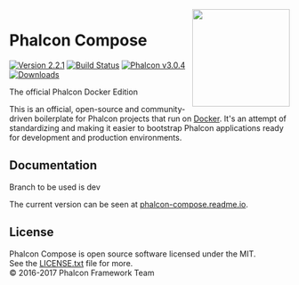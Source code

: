 <img align="right" width="175px" src="http://i.imgur.com/mdZ8Ktf.png" />

# Phalcon Compose

[![Version 2.2.1](https://img.shields.io/badge/version-v2.2.1-green.svg)][:release:]
[![Build Status](https://travis-ci.org/phalcon/phalcon-compose.svg?branch=master)][:status:]
[![Phalcon v3.0.4](https://img.shields.io/badge/phalcon-3.0.4-blue.svg)][:phalcon:]
[![Downloads](https://img.shields.io/packagist/dt/phalcon/compose.svg)][:downloads:]

The official Phalcon Docker Edition

This is an official, open-source and community-driven boilerplate for Phalcon projects that run on [Docker][:docker:].
It's an attempt of standardizing and making it easier to bootstrap Phalcon applications ready for development and
production environments.

## Documentation

Branch to be used is dev

The current version can be seen at [phalcon-compose.readme.io][:compose:].

## License

Phalcon Compose is open source software licensed under the MIT.<br>
See the [LICENSE.txt][:license:] file for more.<br>© 2016-2017 Phalcon Framework Team

[:release:]:   https://github.com/phalcon/phalcon-compose/releases
[:status:]:    https://travis-ci.org/phalcon/phalcon-compose
[:phalcon:]:   https://github.com/phalcon/cphalcon
[:downloads:]: https://packagist.org/phalcon/compose
[:docker:]:    https://www.docker.com
[:compose:]:   https://phalcon-compose.readme.io
[:license:]:   https://github.com/phalcon/phalcon-compose/blob/master/LICENSE.txt
